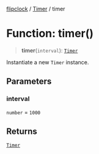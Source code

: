 [flipclock](../../index.md) / [Timer](../index.md) / timer

# Function: timer()

> **timer**(`interval`): [`Timer`](../classes/Timer.md)

Instantiate a new `Timer` instance.

## Parameters

### interval

`number` = `1000`

## Returns

[`Timer`](../classes/Timer.md)
